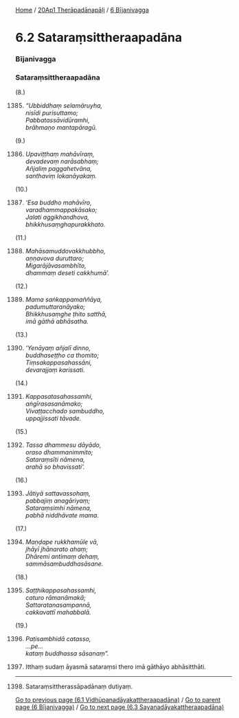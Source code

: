 
[Home](/) / [20Ap1 Therāpadānapāḷi](/tipitaka/20Ap1.md) / [6 Bījanivagga](/tipitaka/20Ap1/6.md)

# 6.2 Sataraṃsittheraapadāna

### Bījanivagga

### Sataraṃsittheraapadāna

(8.)

1385. _“Ubbiddhaṃ selamāruyha,_  
_nisīdi purisuttamo;_  
_Pabbatassāvidūramhi,_  
_brāhmaṇo mantapāragū._  


(9.)

1386. _Upaviṭṭhaṃ mahāvīraṃ,_  
_devadevaṃ narāsabhaṃ;_  
_Añjaliṃ paggahetvāna,_  
_santhaviṃ lokanāyakaṃ._  


(10.)

1387. _‘Esa buddho mahāvīro,_  
_varadhammappakāsako;_  
_Jalati aggikhandhova,_  
_bhikkhusaṃghapurakkhato._  


(11.)

1388. _Mahāsamuddovakkhubbho,_  
_aṇṇavova duruttaro;_  
_Migarājāvasambhīto,_  
_dhammaṃ deseti cakkhumā’._  


(12.)

1389. _Mama saṅkappamaññāya,_  
_padumuttaranāyako;_  
_Bhikkhusaṃghe ṭhito satthā,_  
_imā gāthā abhāsatha._  


(13.)

1390. _‘Yenāyaṃ añjalī dinno,_  
_buddhaseṭṭho ca thomito;_  
_Tiṃsakappasahassāni,_  
_devarajjaṃ karissati._  


(14.)

1391. _Kappasatasahassamhi,_  
_aṅgīrasasanāmako;_  
_Vivaṭṭacchado sambuddho,_  
_uppajjissati tāvade._  


(15.)

1392. _Tassa dhammesu dāyādo,_  
_oraso dhammanimmito;_  
_Sataraṃsīti nāmena,_  
_arahā so bhavissati’._  


(16.)

1393. _Jātiyā sattavassohaṃ,_  
_pabbajiṃ anagāriyaṃ;_  
_Sataraṃsimhi nāmena,_  
_pabhā niddhāvate mama._  


(17.)

1394. _Maṇḍape rukkhamūle vā,_  
_jhāyī jhānarato ahaṃ;_  
_Dhāremi antimaṃ dehaṃ,_  
_sammāsambuddhasāsane._  


(18.)

1395. _Saṭṭhikappasahassamhi,_  
_caturo rāmanāmakā;_  
_Sattaratanasampannā,_  
_cakkavattī mahabbalā._  


(19.)

1396. _Paṭisambhidā catasso,_  
_…pe…_  
_kataṃ buddhassa sāsanaṃ”._  


1397. Itthaṃ sudaṃ āyasmā sataraṃsi thero imā gāthāyo abhāsitthāti.

---

1398. Sataraṃsittherassāpadānaṃ dutiyaṃ.



[Go to previous page (6.1 Vidhūpanadāyakattheraapadāna)](/tipitaka/20Ap1/6/6.1.md) / [Go to parent page (6 Bījanivagga)](/tipitaka/20Ap1/6.md) / [Go to next page (6.3 Sayanadāyakattheraapadāna)](/tipitaka/20Ap1/6/6.3.md)


